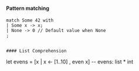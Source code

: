 #### Pattern matching

```
match Some 42 with
| Some x -> x;
| None -> 0 // Default value when None
;


#### List Comprehension

```
let evens = [x | x <- [1..10] , even x] 
-- evens: list * int
```